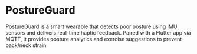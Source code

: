 # PostureGuard
PostureGuard is a smart wearable that detects poor posture using IMU sensors and delivers real-time haptic feedback. Paired with a Flutter app via MQTT, it provides posture analytics and exercise suggestions to prevent back/neck strain. 

